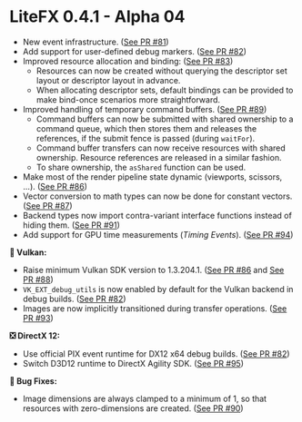 # LiteFX 0.4.1 - Alpha 04

- New event infrastructure. ([See PR #81](https://github.com/crud89/LiteFX/pull/81))
- Add support for user-defined debug markers. ([See PR #82](https://github.com/crud89/LiteFX/pull/82))
- Improved resource allocation and binding: ([See PR #83](https://github.com/crud89/LiteFX/pull/83))
  - Resources can now be created without querying the descriptor set layout or descriptor layout in advance.
  - When allocating descriptor sets, default bindings can be provided to make bind-once scenarios more straightforward.
- Improved handling of temporary command buffers. ([See PR #89](https://github.com/crud89/LiteFX/pull/89))
  - Command buffers can now be submitted with shared ownership to a command queue, which then stores them and releases the references, if the submit fence is passed (during `waitFor`).
  - Command buffer transfers can now receive resources with shared ownership. Resource references are released in a similar fashion.
  - To share ownership, the `asShared` function can be used.
- Make most of the render pipeline state dynamic (viewports, scissors, ...). ([See PR #86](https://github.com/crud89/LiteFX/pull/86))
- Vector conversion to math types can now be done for constant vectors. ([See PR #87](https://github.com/crud89/LiteFX/pull/87))
- Backend types now import contra-variant interface functions instead of hiding them. ([See PR #91](https://github.com/crud89/LiteFX/pull/91))
- Add support for GPU time measurements (*Timing Events*). ([See PR #94](https://github.com/crud89/LiteFX/pull/94))

**🌋 Vulkan:**

- Raise minimum Vulkan SDK version to 1.3.204.1. ([See PR #86](https://github.com/crud89/LiteFX/pull/86) and [See PR #88](https://github.com/crud89/LiteFX/pull/88))
- `VK_EXT_debug_utils` is now enabled by default for the Vulkan backend in debug builds. ([See PR #82](https://github.com/crud89/LiteFX/pull/82))
- Images are now implicitly transitioned during transfer operations. ([See PR #93](https://github.com/crud89/LiteFX/pull/93))

**❎ DirectX 12:**

- Use official PIX event runtime for DX12 x64 debug builds. ([See PR #82](https://github.com/crud89/LiteFX/pull/82))
- Switch D3D12 runtime to DirectX Agility SDK. ([See PR #95](https://github.com/crud89/LiteFX/pull/95))

**🐞 Bug Fixes:**

- Image dimensions are always clamped to a minimum of 1, so that resources with zero-dimensions are created. ([See PR #90](https://github.com/crud89/LiteFX/pull/90))